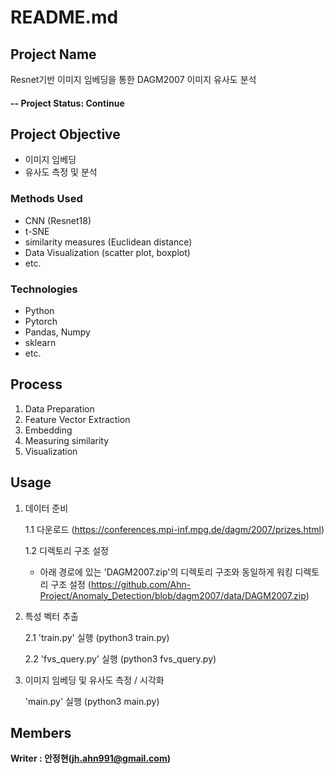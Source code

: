 # README.md

## Project Name
Resnet기반 이미지 임베딩을 통한 DAGM2007 이미지 유사도 분석


#### -- Project Status: Continue

## Project Objective
* 이미지 임베딩
* 유사도 측정 및 분석

### Methods Used
* CNN (Resnet18)
* t-SNE
* similarity measures (Euclidean distance)
* Data Visualization (scatter plot, boxplot)
* etc. 

### Technologies
* Python
* Pytorch
* Pandas, Numpy
* sklearn
* etc. 

## Process
1. Data Preparation
2. Feature Vector Extraction
3. Embedding 
4. Measuring similarity
5. Visualization 

## Usage
1. 데이터 준비

    1.1 다운로드 (https://conferences.mpi-inf.mpg.de/dagm/2007/prizes.html)
  
    1.2 디렉토리 구조 설정 
      - 아래 경로에 있는 'DAGM2007.zip'의 디렉토리 구조와 동일하게 워킹 디렉토리 구조 설정
        (https://github.com/Ahn-Project/Anomaly_Detection/blob/dagm2007/data/DAGM2007.zip)

2. 특성 벡터 추출

    2.1 'train.py' 실행 (python3 train.py)
     
    2.2 'fvs_query.py' 실행 (python3 fvs_query.py)

3. 이미지 임베딩 및 유사도 측정 / 시각화
      
      'main.py' 실행    (python3 main.py)


## Members

**Writer : 안정현(jh.ahn991@gmail.com)**



